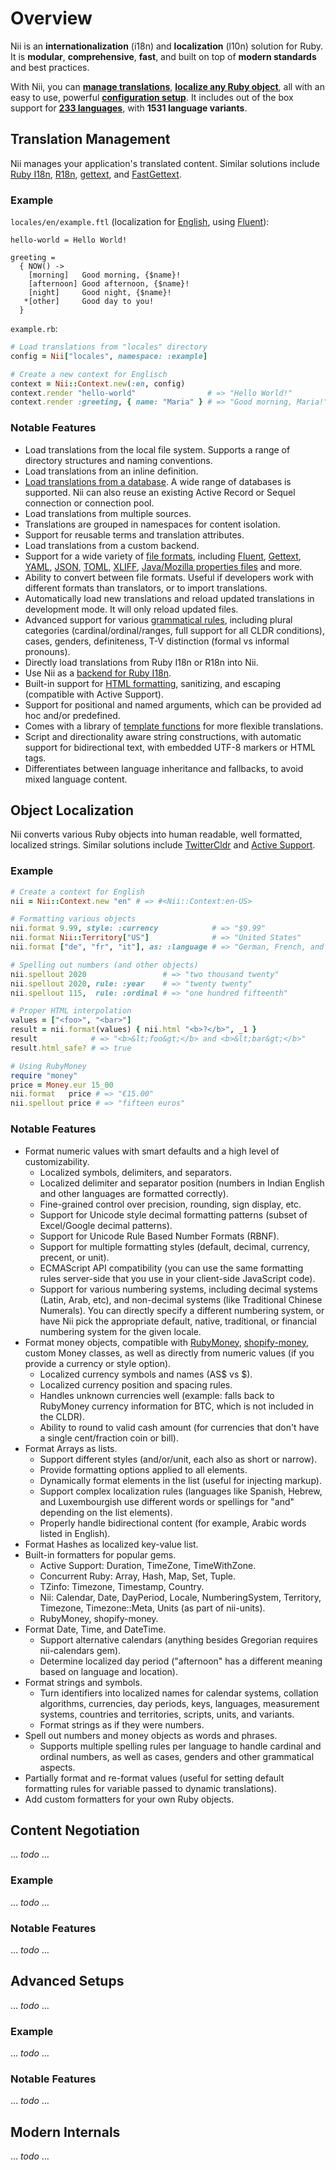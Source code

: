 <!-- This file has been generated. Source: src/docs/overview.md.erb -->

# Overview

Nii is an **internationalization** (i18n) and **localization** (l10n) solution for Ruby. It is **modular**, **comprehensive**, **fast**, and built on top of **modern standards** and best practices.

With Nii, you can **[manage translations](#translation-management)**, **[localize any Ruby object](#object-localization)**, all with an easy to use, powerful **[configuration setup](#advanced-setups)**. It includes out of the box support for **[233 languages](languages.md)**, with **1531 language variants**.

## Translation Management

Nii manages your application's translated content.
Similar solutions include [Ruby I18n](https://github.com/ruby-i18n/i18n), [R18n](https://github.com/r18n/r18n), [gettext](https://ruby-gettext.github.io/), and [FastGettext](https://github.com/grosser/fast_gettext).

### Example

`locales/en/example.ftl` (localization for [English](languages/en.md), using [Fluent](formats/fluent.md)):

``` fluent
hello-world = Hello World!

greeting =
  { NOW() -> 
    [morning]   Good morning, {$name}!
    [afternoon] Good afternoon, {$name}!
    [night]     Good night, {$name}!
   *[other]     Good day to you!
  }
```

`example.rb`:

``` ruby
# Load translations from "locales" directory
config = Nii["locales", namespace: :example]

# Create a new context for Englisch
context = Nii::Context.new(:en, config)
context.render "hello-world"                # => "Hello World!"
context.render :greeting, { name: "Maria" } # => "Good morning, Maria!" (depending on time of day)
```

### Notable Features

* Load translations from the local file system. Supports a range of directory structures and naming conventions.
* Load translations from an inline definition.
* [Load translations from a database](../nii-sql). A wide range of databases is supported.
  Nii can also reuse an existing Active Record or Sequel connection or connection pool.
* Load translations from multiple sources.
* Translations are grouped in namespaces for content isolation.
* Support for reusable terms and translation attributes.
* Load translations from a custom backend.
* Support for a wide variety of [file formats](formats.md), including [Fluent](formats/fluent.md),
  [Gettext](formats/gettext.md), [YAML](formats/yaml.md),
  [JSON](formats/json.md), [TOML](formats/toml.md), [XLIFF](formats/xliff.md),
  [Java/Mozilla properties files](formats/properties.md) and more.
* Ability to convert between file formats. Useful if developers work with different formats than translators, or to import translations.
* Automatically load new translations and reload updated translations in development mode. It will only reload updated files.
* Advanced support for various [grammatical rules](grammar.md), including plural categories (cardinal/ordinal/ranges,
  full support for all CLDR conditions), cases, genders, definiteness, T-V distinction (formal vs informal pronouns).
* Directly load translations from Ruby I18n or R18n into Nii.
* Use Nii as a [backend for Ruby I18n](../nii-i18n).
* Built-in support for [HTML formatting](html.md), sanitizing, and escaping (compatible with Active Support).
* Support for positional and named arguments, which can be provided ad hoc and/or predefined.
* Comes with a library of [template functions](functions.md) for more flexible translations.
* Script and directionality aware string constructions, with automatic support for bidirectional text, with embedded UTF-8 markers or HTML tags.
* Differentiates between language inheritance and fallbacks, to avoid mixed language content.

## Object Localization

Nii converts various Ruby objects into human readable, well formatted, localized strings. Similar solutions include [TwitterCldr](https://github.com/twitter/twitter-cldr-rb) and [Active Support](https://guides.rubyonrails.org/active_support_core_extensions.html).

### Example

``` ruby
# Create a context for English
nii = Nii::Context.new "en" # => #<Nii::Context:en-US>

# Formatting various objects
nii.format 9.99, style: :currency            # => "$9.99"
nii.format Nii::Territory["US"]              # => "United States"
nii.format ["de", "fr", "it"], as: :language # => "German, French, and Italian"

# Spelling out numbers (and other objects)
nii.spellout 2020                 # => "two thousand twenty"
nii.spellout 2020, rule: :year    # => "twenty twenty"
nii.spellout 115,  rule: :ordinal # => "one hundred fifteenth"

# Proper HTML interpolation
values = ["<foo>", "<bar>"]
result = nii.format(values) { nii.html "<b>?</b>", _1 }
result            # => "<b>&lt;foo&gt;</b> and <b>&lt;bar&gt;</b>"
result.html_safe? # => true

# Using RubyMoney
require "money"
price = Money.eur 15_00
nii.format   price # => "€15.00"
nii.spellout price # => "fifteen euros"
```

### Notable Features

* Format numeric values with smart defaults and a high level of customizability.
  * Localized symbols, delimiters, and separators.
  * Localized delimiter and separator position (numbers in Indian English and other languages are formatted correctly).
  * Fine-grained control over precision, rounding, sign display, etc.
  * Support for Unicode style decimal formatting patterns (subset of Excel/Google decimal patterns).
  * Support for Unicode Rule Based Number Formats (RBNF).
  * Support for multiple formatting styles (default, decimal, currency, precent, or unit).
  * ECMAScript API compatibility (you can use the same formatting rules server-side that you use in your client-side JavaScript code).
  * Support for various numbering systems, including decimal systems (Latin, Arab, etc), and non-decimal systems (like Traditional Chinese Numerals).
    You can directly specify a different numbering system, or have Nii pick the appropriate default, native, traditional, or financial numbering system
    for the given locale.
* Format money objects, compatible with [RubyMoney](http://rubymoney.github.io/money/), [shopify-money](http://shopify.github.io/money/), custom Money classes, as well as directly from numeric values (if you provide a currency or style option).
  * Localized currency symbols and names (AS$ vs $).
  * Localized currency position and spacing rules.
  * Handles unknown currencies well (example: falls back to RubyMoney currency information for BTC, which is not included in the CLDR).
  * Ability to round to valid cash amount (for currencies that don't have a single cent/fraction coin or bill).
* Format Arrays as lists.
  * Support different styles (and/or/unit, each also as short or narrow).
  * Provide formatting options applied to all elements.
  * Dynamically format elements in the list (useful for injecting markup).
  * Support complex localization rules (languages like Spanish, Hebrew, and Luxembourgish use different words or spellings for "and" depending on the list elements).
  * Properly handle bidirectional content (for example, Arabic words listed in English).
* Format Hashes as localized key-value list.
* Built-in formatters for popular gems.
  * Active Support: Duration, TimeZone, TimeWithZone.
  * Concurrent Ruby: Array, Hash, Map, Set, Tuple.
  * TZinfo: Timezone, Timestamp, Country.
  * Nii: Calendar, Date, DayPeriod, Locale, NumberingSystem, Territory, Timezone, Timezone::Meta, Units (as part of nii-units).
  * RubyMoney, shopify-money.
* Format Date, Time, and DateTime.
  * Support alternative calendars (anything besides Gregorian requires nii-calendars gem).
  * Determine localized day period ("afternoon" has a different meaning based on language and location).
* Format strings and symbols.
  * Turn identifiers into localized names for calendar systems, collation algorithms, currencies, day periods, keys, languages, measurement systems,
    countries and territories, scripts, units, and variants.
  * Format strings as if they were numbers.
* Spell out numbers and money objects as words and phrases.
  * Supports multiple spelling rules per language to handle cardinal and ordinal numbers, as well as cases, genders and other grammatical aspects.
* Partially format and re-format values (useful for setting default formatting rules for variable passed to dynamic translations).
* Add custom formatters for your own Ruby objects.

## Content Negotiation

… *todo* …

### Example

… *todo* …

### Notable Features

… *todo* …

## Advanced Setups

… *todo* …

### Example

… *todo* …

### Notable Features

… *todo* …

## Modern Internals

… *todo* …

